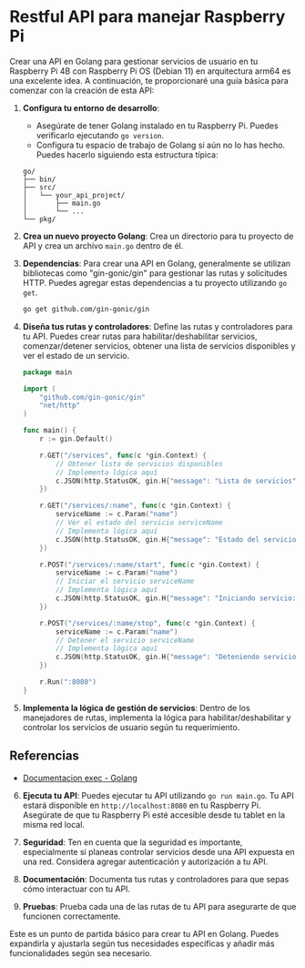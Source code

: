 # Restful API para manejar Raspberry Pi

Crear una API en Golang para gestionar servicios de usuario en tu Raspberry Pi 4B con Raspberry Pi OS (Debian 11) en arquitectura arm64 es una excelente idea. A continuación, te proporcionaré una guía básica para comenzar con la creación de esta API:

1. **Configura tu entorno de desarrollo**:
   - Asegúrate de tener Golang instalado en tu Raspberry Pi. Puedes verificarlo ejecutando `go version`.
   - Configura tu espacio de trabajo de Golang si aún no lo has hecho. Puedes hacerlo siguiendo esta estructura típica:

   ```
   go/
   ├── bin/
   ├── src/
   │   └── your_api_project/
   │       ├── main.go
   │       └── ...
   └── pkg/
   ```

2. **Crea un nuevo proyecto Golang**: Crea un directorio para tu proyecto de API y crea un archivo `main.go` dentro de él.

3. **Dependencias**: Para crear una API en Golang, generalmente se utilizan bibliotecas como "gin-gonic/gin" para gestionar las rutas y solicitudes HTTP. Puedes agregar estas dependencias a tu proyecto utilizando `go get`.

   ```bash
   go get github.com/gin-gonic/gin
   ```

4. **Diseña tus rutas y controladores**: Define las rutas y controladores para tu API. Puedes crear rutas para habilitar/deshabilitar servicios, comenzar/detener servicios, obtener una lista de servicios disponibles y ver el estado de un servicio.

   ```go
   package main

   import (
       "github.com/gin-gonic/gin"
       "net/http"
   )

   func main() {
       r := gin.Default()

       r.GET("/services", func(c *gin.Context) {
           // Obtener lista de servicios disponibles
           // Implementa lógica aquí
           c.JSON(http.StatusOK, gin.H{"message": "Lista de servicios"})
       })

       r.GET("/services/:name", func(c *gin.Context) {
           serviceName := c.Param("name")
           // Ver el estado del servicio serviceName
           // Implementa lógica aquí
           c.JSON(http.StatusOK, gin.H{"message": "Estado del servicio: " + serviceName})
       })

       r.POST("/services/:name/start", func(c *gin.Context) {
           serviceName := c.Param("name")
           // Iniciar el servicio serviceName
           // Implementa lógica aquí
           c.JSON(http.StatusOK, gin.H{"message": "Iniciando servicio: " + serviceName})
       })

       r.POST("/services/:name/stop", func(c *gin.Context) {
           serviceName := c.Param("name")
           // Detener el servicio serviceName
           // Implementa lógica aquí
           c.JSON(http.StatusOK, gin.H{"message": "Deteniendo servicio: " + serviceName})
       })

       r.Run(":8080")
   }
   ```

5. **Implementa la lógica de gestión de servicios**: Dentro de los manejadores de rutas, implementa la lógica para habilitar/deshabilitar y controlar los servicios de usuario según tu requerimiento.

## Referencias

- [Documentacion exec - Golang](https://runebook.dev/es/docs/go/os/exec/index)

6. **Ejecuta tu API**: Puedes ejecutar tu API utilizando `go run main.go`. Tu API estará disponible en `http://localhost:8080` en tu Raspberry Pi. Asegúrate de que tu Raspberry Pi esté accesible desde tu tablet en la misma red local.

7. **Seguridad**: Ten en cuenta que la seguridad es importante, especialmente si planeas controlar servicios desde una API expuesta en una red. Considera agregar autenticación y autorización a tu API.

8. **Documentación**: Documenta tus rutas y controladores para que sepas cómo interactuar con tu API.

9. **Pruebas**: Prueba cada una de las rutas de tu API para asegurarte de que funcionen correctamente.

Este es un punto de partida básico para crear tu API en Golang. Puedes expandirla y ajustarla según tus necesidades específicas y añadir más funcionalidades según sea necesario.
